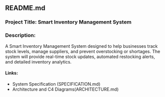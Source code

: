 ## README.md
### Project Title: Smart Inventory Management System

### Description:

A Smart Inventory Management System designed to help businesses track stock levels, manage suppliers, and prevent overstocking or shortages. The system will provide real-time stock updates, automated restocking alerts, and detailed inventory analytics.

#### Links:

- System Specification (SPECIFICATION.md)
- Architecture and C4 Diagrams(ARCHITECTURE.md)






